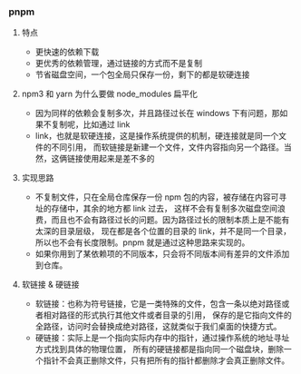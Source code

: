 ### pnpm
1. 特点
    - 更快速的依赖下载
    - 更优秀的依赖管理，通过链接的方式而不是复制
    - 节省磁盘空间，一个包全局只保存一份，剩下的都是软硬连接
2.  npm3 和 yarn 为什么要做 node_modules 扁平化
    - 因为同样的依赖会复制多次，并且路径过长在 windows 下有问题，那如果不复制呢，比如通过 link
    - link，也就是软硬连接，这是操作系统提供的机制，硬连接就是同一个文件的不同引用，
        而软链接是新建一个文件，文件内容指向另一个路径。当然，这俩链接使用起来是差不多的

3. 实现思路
    - 不复制文件，只在全局仓库保存一份 npm 包的内容，被存储在内容可寻址的存储中，其余的地方都 link 过去，
        这样不会有复制多次磁盘空间浪费，而且也不会有路径过长的问题。因为路径过长的限制本质上是不能有太深的目录层级，
        现在都是各个位置的目录的 link，并不是同一个目录，所以也不会有长度限制。pnpm 就是通过这种思路来实现的。
    - 如果你用到了某依赖项的不同版本，只会将不同版本间有差异的文件添加到仓库。

4. 软链接 & 硬链接
    - 软链接：也称为符号链接，它是一类特殊的文件，包含一条以绝对路径或者相对路径的形式执行其他文件或者目录的引用，
             保存的是它指向文件的全路径，访问时会替换成绝对路径，这就类似于我们桌面的快捷方式。
    - 硬链接：实际上是一个指向实际内存中的指针，通过操作系统的地址寻址方式找到具体的物理位置，
             所有的硬链接都是指向同一个磁盘块，删除一个指针不会真正删除文件，只有把所有的指针都删除才会真正删除文件。


